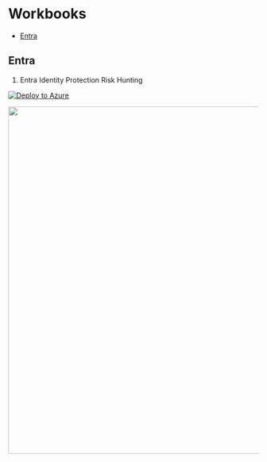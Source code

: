 # Workbooks

* [Entra](#Entra)

## Entra
1. Entra Identity Protection Risk Hunting
  
[![Deploy to Azure](https://aka.ms/deploytoazurebutton)](https%3A%2F%2Fraw.githubusercontent.com%2Fseyed-nouraie%2FAzure-Security-Data-Lake%2Fmain%2FDeploy%2Fazuredeploy.json)  

<img src="https://github.com/seyed-nouraie/SOC-Tools/assets/75258742/32607abe-3693-46c0-8308-2f263a84d1d3" width="700">
